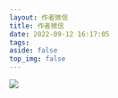 ```yaml
---
layout: 作者微信
title: 作者微信
date: 2022-09-12 16:17:05
tags:
aside: false
top_img: false
---
```

![](/img/wechat.JPG)
